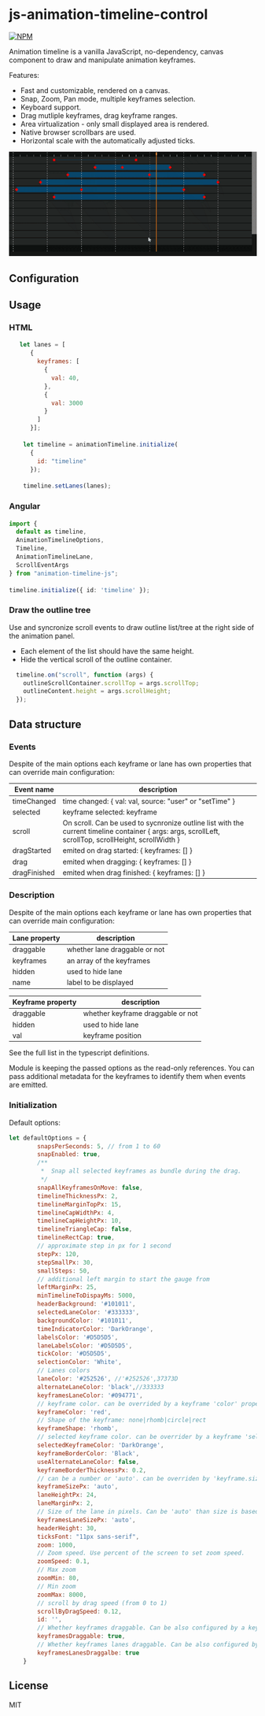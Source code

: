# js-animation-timeline-control

[![NPM](https://nodei.co/npm/animation-timeline-js.png)](https://nodei.co/npm/animation-timeline-js/)

Animation timeline is a vanilla JavaScript, no-dependency, canvas component to draw and manipulate animation keyframes.

Features:

- Fast and customizable, rendered on a canvas.
- Snap, Zoom, Pan mode, multiple keyframes selection.
- Keyboard support.
- Drag mutliple keyframes, drag keyframe ranges.
- Area virtualization - only small displayed area is rendered.
- Native browser scrollbars are used.
- Horizontal scale with the automatically adjusted ticks.

![gif preview](demo/timeline-demo.gif)

## Configuration

## Usage

### HTML

```JavaScript
   let lanes = [
      {
        keyframes: [
          {
            val: 40,
          },
          {
            val: 3000
          }
        ]
      }];

    let timeline = animationTimeline.initialize(
      {
        id: "timeline"
      });

    timeline.setLanes(lanes);
```

### Angular

```TypeScript
import {
  default as timeline,
  AnimationTimelineOptions,
  Timeline,
  AnimationTimelineLane,
  ScrollEventArgs
} from "animation-timeline-js";

timeline.initialize({ id: 'timeline' });
```

### Draw the outline tree

Use and syncronize scroll events to draw outline list/tree at the right side of the animation panel.

- Each element of the list should have the same height.
- Hide the vertical scroll of the outline container.

```JavaScript
  timeline.on("scroll", function (args) {
	outlineScrollContainer.scrollTop = args.scrollTop;
    outlineContent.height = args.scrollHeight;
  });

```

## Data structure

### Events

Despite of the main options each keyframe or lane has own properties that can override main configuration:

| Event name   | description                                                                                                                                            |
| ------------ | ------------------------------------------------------------------------------------------------------------------------------------------------------ |
| timeChanged  | time changed: { val: val, source: "user" or "setTime" }                                                                                                |
| selected     | keyframe selected: keyframe                                                                                                                            |
| scroll       | On scroll. Can be used to sycnronize outline list with the current timeline container { args: args, scrollLeft, scrollTop, scrollHeight, scrollWidth } |
| dragStarted  | emited on drag started: { keyframes: [] }                                                                                                              |
| drag         | emited when dragging: { keyframes: [] }                                                                                                                |
| dragFinished | emited when drag finished: { keyframes: [] }                                                                                                           |

### Description

Despite of the main options each keyframe or lane has own properties that can override main configuration:

| Lane property | description                   |
| ------------- | ----------------------------- |
| draggable     | whether lane draggable or not |
| keyframes     | an array of the keyframes     |
| hidden        | used to hide lane             |
| name          | label to be displayed         |

| Keyframe property | description                       |
| ----------------- | --------------------------------- |
| draggable         | whether keyframe draggable or not |
| hidden            | used to hide lane                 |
| val               | keyframe position                 |

See the full list in the typescript definitions.

Module is keeping the passed options as the read-only references.
You can pass additional metadata for the keyframes to identify them when events are emitted.

### Initialization

Default options:

```JavaScript
let defaultOptions = {
		snapsPerSeconds: 5, // from 1 to 60
		snapEnabled: true,
		/**
		 *  Snap all selected keyframes as bundle during the drag.
		 */
		snapAllKeyframesOnMove: false,
		timelineThicknessPx: 2,
		timelineMarginTopPx: 15,
		timelineCapWidthPx: 4,
		timelineCapHeightPx: 10,
		timelineTriangleCap: false,
		timelineRectCap: true,
		// approximate step in px for 1 second 
		stepPx: 120,
		stepSmallPx: 30,
		smallSteps: 50,
		// additional left margin to start the gauge from
		leftMarginPx: 25,
		minTimelineToDispayMs: 5000,
		headerBackground: '#101011',
		selectedLaneColor: '#333333',
		backgroundColor: '#101011',
		timeIndicatorColor: 'DarkOrange',
		labelsColor: '#D5D5D5',
		laneLabelsColor: '#D5D5D5',
		tickColor: '#D5D5D5',
		selectionColor: 'White',
		// Lanes colors
		laneColor: '#252526', //'#252526',37373D
		alternateLaneColor: 'black',//333333
		keyframesLaneColor: '#094771',
		// keyframe color. can be overrided by a keyframe 'color' property.
		keyframeColor: 'red',
		// Shape of the keyframe: none|rhomb|circle|rect
		keyframeShape: 'rhomb',
		// selected keyframe color. can be overrider by a keyframe 'selectedColor' property.
		selectedKeyframeColor: 'DarkOrange',
		keyframeBorderColor: 'Black',
		useAlternateLaneColor: false,
		keyframeBorderThicknessPx: 0.2,
		// can be a number or 'auto'. can be overriden by 'keyframe.size'. Auto is calculated based on the laneHeightPx.
		keyframeSizePx: 'auto',
		laneHeightPx: 24,
		laneMarginPx: 2,
		// Size of the lane in pixels. Can be 'auto' than size is based on the 'laneHeightPx'. can be overriden by lane 'lane.keyframesLaneSizePx'. 
		keyframesLaneSizePx: 'auto',
		headerHeight: 30,
		ticksFont: "11px sans-serif",
		zoom: 1000,
		// Zoom speed. Use percent of the screen to set zoom speed. 
		zoomSpeed: 0.1,
		// Max zoom
		zoomMin: 80,
		// Min zoom
		zoomMax: 8000,
		// scroll by drag speed (from 0 to 1)
		scrollByDragSpeed: 0.12,
		id: '',
		// Whether keyframes draggable. Can be also configured by a keyframe property draggable 
		keyframesDraggable: true,
		// Whether keyframes lanes draggable. Can be also configured by a lane property draggable 
		keyframesLanesDraggalbe: true
	}
```

## License

MIT
